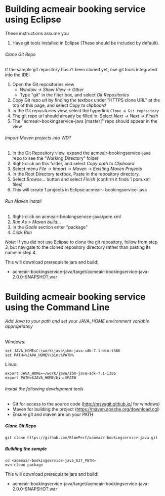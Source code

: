 # Building acmeair booking service using Eclipse

These instructions assume you 
1. Have git tools installed in Eclipse (These should be included by default).

###### Clone Git Repo

If the sample git repository hasn't been cloned yet, use git tools integrated into the IDE:

1.  Open the Git repositories view
    * *Window -> Show View -> Other*
    * Type "git" in the filter box, and select *Git Repositories*
2.  Copy Git repo url by finding the textbox under "HTTPS clone URL" at the top of this page, and select *Copy to clipboard*
3.  In the Git repositories view, select the hyperlink `Clone a Git repository`
4.  The git repo url should already be filled in.  Select *Next -> Next -> Finish*
5.  The "acmeair-bookingservice-java [master]" repo should appear in the view

###### Import Maven projects into WDT

1.  In the Git Repository view, expand the acmeair-bookingservice-java repo to see the "Working Directory" folder
2.  Right-click on this folder, and select *Copy path to Clipboard*
3.  Select menu *File -> Import -> Maven -> Existing Maven Projects*
4.  In the Root Directory textbox, Paste in the repository directory.
5.  Select *Browse...* button and select *Finish* (confirm it finds 1 pom.xml files)
6.  This will create 1 projects in Eclipse:acmeair- bookingservice-java

###### Run Maven install

1. Right-click on acmeair-bookingservice-java/pom.xml
2. *Run As > Maven build...*
3. In the *Goals* section enter "package"
4. Click *Run*

*Note:* If you did not use Eclipse to clone the git repository, follow from step 3, but navigate to the cloned repository directory rather than pasting its name in step 4.

This will download prerequisite jars and build:  
* acmeair-bookingservice-java/target/acmeair-bookingservice-java-2.0.0-SNAPSHOT.war  


# Building acmeair booking service using the Command Line


###### Add Java to your path and set your JAVA_HOME environment variable appropriately
Windows:

	set JAVA_HOME=C:\work\java\ibm-java-sdk-7.1-win-i386
	set PATH=%JAVA_HOME%\bin;%PATH%

Linux:

	export JAVA_HOME=~/work/java/ibm-java-sdk-7.1-i386
	export PATH=$JAVA_HOME/bin:$PATH


###### Install the following development tools

* Git for access to the source code (http://msysgit.github.io/ for windows)
* Maven for building the project (https://maven.apache.org/download.cgi)
* Ensure git and maven are on your PATH

##### Clone Git Repo

	git clone https://github.com/BluePerf/acmeair-bookingservice-java.git

##### Building the sample

  
	cd <acmeair-bookingservice-java_GIT_PATH>  
	mvn clean package

This will download prerequisite jars and build:  
* acmeair-bookingservice-java/target/acmeair-bookingservice-java-2.0.0-SNAPSHOT.war 